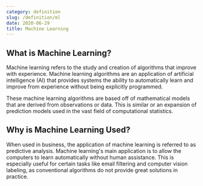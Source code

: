 ```yaml
---
category: definition
slug: /definition/ml
date: 2020-06-29
title: Machine Learning
---
```

## What is Machine Learning?

Machine learning refers to the study and creation of algorithms that improve with experience. Machine learning algorithms are an application of artificial intelligence (AI) that provides systems the ability to automatically learn and improve from experience without being explicitly programmed.

These machine learning algorithms are based off of mathematical models that are derived from observations or data. This is similar or an expansion of prediction models used in the vast field of computational statistics.

## Why is Machine Learning Used?

When used in business, the application of machine learning is referred to as predictive analysis. Machine learning's main application is to allow the computers to learn automatically without human assistance. This is especially useful for certain tasks like email filtering and computer vision labeling, as conventional algorithms do not provide great solutions in practice.
